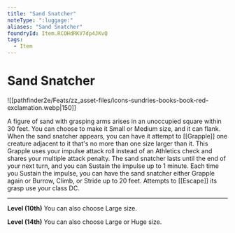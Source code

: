 ```yaml
---
title: "Sand Snatcher"
noteType: ":luggage:"
aliases: "Sand Snatcher"
foundryId: Item.RCOHdRKV7dp4JKvQ
tags:
  - Item
---
```


# Sand Snatcher
![[pathfinder2e/Feats/zz_asset-files/icons-sundries-books-book-red-exclamation.webp|150]]

A figure of sand with grasping arms arises in an unoccupied square within 30 feet. You can choose to make it Small or Medium size, and it can flank. When the sand snatcher appears, you can have it attempt to [[Grapple]] one creature adjacent to it that's no more than one size larger than it. This Grapple uses your impulse attack roll instead of an Athletics check and shares your multiple attack penalty. The sand snatcher lasts until the end of your next turn, and you can Sustain the impulse up to 1 minute. Each time you Sustain the impulse, you can have the sand snatcher either Grapple again or Burrow, Climb, or Stride up to 20 feet. Attempts to [[Escape]] its grasp use your class DC.

* * *

**Level (10th)** You can also choose Large size.

**Level (14th)** You can also choose Large or Huge size.
